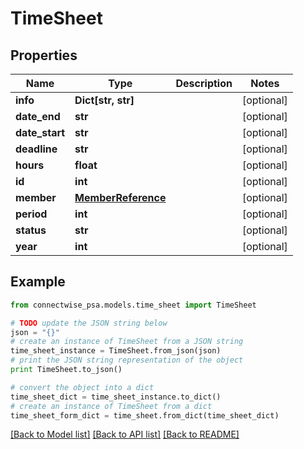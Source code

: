 # TimeSheet


## Properties
Name | Type | Description | Notes
------------ | ------------- | ------------- | -------------
**info** | **Dict[str, str]** |  | [optional] 
**date_end** | **str** |  | [optional] 
**date_start** | **str** |  | [optional] 
**deadline** | **str** |  | [optional] 
**hours** | **float** |  | [optional] 
**id** | **int** |  | [optional] 
**member** | [**MemberReference**](MemberReference.md) |  | [optional] 
**period** | **int** |  | [optional] 
**status** | **str** |  | [optional] 
**year** | **int** |  | [optional] 

## Example

```python
from connectwise_psa.models.time_sheet import TimeSheet

# TODO update the JSON string below
json = "{}"
# create an instance of TimeSheet from a JSON string
time_sheet_instance = TimeSheet.from_json(json)
# print the JSON string representation of the object
print TimeSheet.to_json()

# convert the object into a dict
time_sheet_dict = time_sheet_instance.to_dict()
# create an instance of TimeSheet from a dict
time_sheet_form_dict = time_sheet.from_dict(time_sheet_dict)
```
[[Back to Model list]](../README.md#documentation-for-models) [[Back to API list]](../README.md#documentation-for-api-endpoints) [[Back to README]](../README.md)


